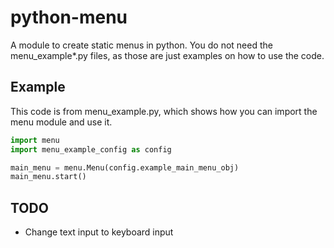 # python-menu
A module to create static menus in python.
You do not need the menu_example*.py files, as those are just examples on how to use the code.

## Example
This code is from menu_example.py, which shows how you can import the menu module and use it.

```python
import menu
import menu_example_config as config

main_menu = menu.Menu(config.example_main_menu_obj)
main_menu.start()
```
## TODO
* Change text input to keyboard input

